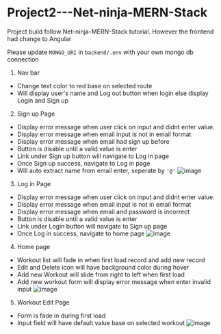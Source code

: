 # Project2---Net-ninja-MERN-Stack

Project build follow Net-ninja-MERN-Stack tutorial. However the frontend had change to Angular

Please update ```MONGO_URI``` in ```backend/.env``` with your own mongo db connection

1) Nav bar
  - Change text color to red base on selected route
  - Will display user's name and Log out button when login else display Login and Sign up

2) Sign up Page
  - Display error message when user click on input and didnt enter value.
  - Display error message when email input is not in email format
  - Display error message when email had sign up before
  - Button is disable until a valid value is enter
  - Link under Sign up button will navigate to Log in page
  - Once Sign up success, navigate to Log in page
  - Will auto extract name from email enter, seperate by ```'@'```
![image](https://user-images.githubusercontent.com/30836555/180229055-9f7f37c3-5ad3-4c75-aae4-e65da1a8f2b1.png)

3) Log in Page
  - Display error message when user click on input and didnt enter value.
  - Display error message when email input is not in email format
  - Display error message when email and password is incorrect
  - Button is disable until a valid value is enter
  - Link under Login button will navigate to Sign up page
  - Once Log in success, navigate to home page
![image](https://user-images.githubusercontent.com/30836555/180229909-0c08a8ab-f82c-43f6-86a8-0ca67838605a.png)

4) Home page
  - Workout list will fade in when first load record and add new record
  - Edit and Delete icon will have background color during hover
  - Add new Workout will slide from right to left when first load
  - Add new workout form will display error message when enter invalid input
![image](https://user-images.githubusercontent.com/30836555/180230407-09be8f11-0d43-4965-8d62-f8d8f07f76ab.png)

5) Workout Edit Page
  - Form is fade in during first load
  - Input field will have default value base on selected workout
![image](https://user-images.githubusercontent.com/30836555/180231015-4db3d9b6-14fd-49b5-8f5f-102d6dfb44c8.png)





